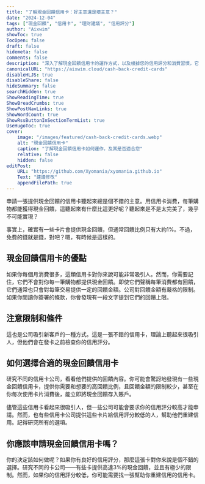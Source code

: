 ```yaml
---
title: "了解現金回饋信用卡：好主意還是壞主意？"
date: "2024-12-04"
tags: ["現金回饋", "信用卡", "理財建議", "信用評分"]
author: "Aixwim"
showToc: true
TocOpen: false
draft: false
hidemeta: false
comments: false
description: "深入了解現金回饋信用卡的運作方式，以及根據您的信用評分和消費習慣，它們是否是一個好的選擇。"
canonicalURL: "https://aixwim.cloud/cash-back-credit-cards"
disableHLJS: true
disableShare: false
hideSummary: false
searchHidden: true
ShowReadingTime: true
ShowBreadCrumbs: true
ShowPostNavLinks: true
ShowWordCount: true
ShowRssButtonInSectionTermList: true
UseHugoToc: true
cover:
    image: "/images/featured/cash-back-credit-cards.webp"
    alt: "現金回饋信用卡"
    caption: "了解現金回饋信用卡如何運作，及其是否適合您"
    relative: false
    hidden: false
editPost:
    URL: "https://github.com/Xyomania/xyomania.github.io"
    Text: "建議修改"
    appendFilePath: true
---
```


申請一張提供現金回饋的信用卡聽起來總是個不錯的主意。用信用卡消費，每筆購物都能獲得現金回饋，這聽起來有什麼比這更好呢？聽起來是不是太完美了，幾乎不可能實現？

事實上，確實有一些卡片會提供現金回饋，但通常回饋比例只有大約1%。不過，免費的錢就是錢，對吧？嗯，有時候是這樣的。

<!--more-->

## 現金回饋信用卡的優點

如果你每個月消費很多，這類信用卡對你來說可能非常吸引人。然而，你需要記住，它們不會對你每一筆購物都提供現金回饋。即使它們聲稱每筆消費都有回饋，它們通常也只會對每筆交易提供一定的回饋金額。公司對回饋金額有嚴格的限制。如果你閱讀你簽署的條款，你會發現有一段文字提到它們的回饋上限。

## 注意限制和條件

這也是公司吸引新客戶的一種方式。這是一張不錯的信用卡，理論上聽起來很吸引人，但他們會在發卡之前檢查你的信用評分。

## 如何選擇合適的現金回饋信用卡

研究不同的信用卡公司，看看他們提供的回饋內容。你可能會驚訝地發現有一些現金回饋信用卡，提供你需要和想要的高回饋比例，且回饋金額的限制較少，甚至在你每次使用卡片消費後，能立即將現金回饋存入賬戶。

儘管這些信用卡看起來很吸引人，但一些公司可能會要求你的信用評分較高才能申請。然而，也有些信用卡公司提供這些卡片給信用評分較低的人，幫助他們重建信用。記得研究所有的選項。

## 你應該申請現金回饋信用卡嗎？

你的決定該如何做呢？如果你有良好的信用評分，那麼這張卡對你來說是個不錯的選擇。研究不同的卡公司——有些卡提供高達3%的現金回饋，並且有極少的限制。然而，如果你的信用評分較低，你可能需要找一張幫助你重建信用的信用卡。
